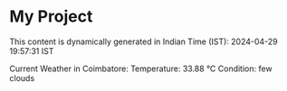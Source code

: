 # My Project

This content is dynamically generated in Indian Time (IST): 2024-04-29 19:57:31 IST


Current Weather in Coimbatore:
Temperature: 33.88 °C
Condition: few clouds
